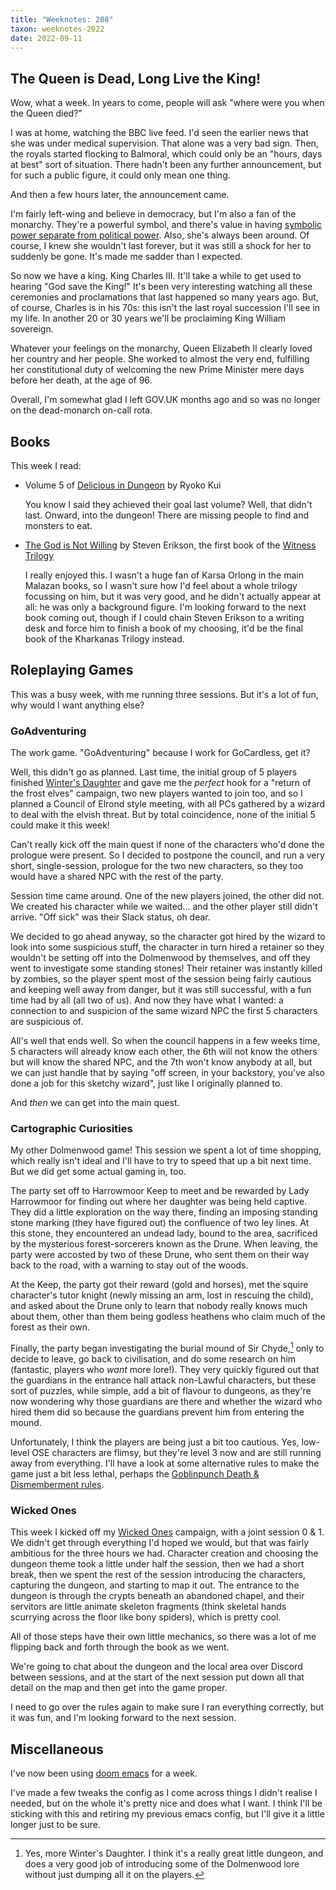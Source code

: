 ```yaml
---
title: "Weeknotes: 208"
taxon: weeknotes-2022
date: 2022-09-11
---
```


## The Queen is Dead, Long Live the King!

Wow, what a week.  In years to come, people will ask "where were you when the
Queen died?"

I was at home, watching the BBC live feed.  I'd seen the earlier news that she
was under medical supervision.  That alone was a very bad sign.  Then, the
royals started flocking to Balmoral, which could only be an "hours, days at
best" sort of situation.  There hadn't been any further announcement, but for
such a public figure, it could only mean one thing.

And then a few hours later, the announcement came.

I'm fairly left-wing and believe in democracy, but I'm also a fan of the
monarchy.  They're a powerful symbol, and there's value in having [symbolic
power separate from political power][].  Also, she's always been around.  Of
course, I knew she wouldn't last forever, but it was still a shock for her to
suddenly be gone.  It's made me sadder than I expected.

So now we have a king.  King Charles III.  It'll take a while to get used to
hearing "God save the King!"  It's been very interesting watching all these
ceremonies and proclamations that last happened so many years ago.  But, of
course, Charles is in his 70s: this isn't the last royal succession I'll see in
my life.  In another 20 or 30 years we'll be proclaiming King William sovereign.

Whatever your feelings on the monarchy, Queen Elizabeth II clearly loved her
country and her people.  She worked to almost the very end, fulfilling her
constitutional duty of welcoming the new Prime Minister mere days before her
death, at the age of 96.

Overall, I'm somewhat glad I left GOV.UK months ago and so was no longer on the
dead-monarch on-call rota.

[symbolic power separate from political power]: https://twitter.com/culturaltutor/status/1568969472584589312


## Books

This week I read:

- Volume 5 of [Delicious in Dungeon][] by Ryoko Kui

  You know I said they achieved their goal last volume?  Well, that didn't last.
  Onward, into the dungeon!  There are missing people to find and monsters to
  eat.

- [The God is Not Willing][] by Steven Erikson, the first book of the [Witness Trilogy][]

  I really enjoyed this.  I wasn't a huge fan of Karsa Orlong in the main
  Malazan books, so I wasn't sure how I'd feel about a whole trilogy focussing
  on him, but it was very good, and he didn't actually appear at all: he was
  only a background figure.  I'm looking forward to the next book coming out,
  though if I could chain Steven Erikson to a writing desk and force him to
  finish a book of my choosing, it'd be the final book of the Kharkanas Trilogy
  instead.

[Delicious in Dungeon]: https://en.wikipedia.org/wiki/Delicious_in_Dungeon
[The God is Not Willing]: https://malazan.fandom.com/wiki/The_God_is_Not_Willing
[Witness Trilogy]: https://en.wikipedia.org/wiki/Malazan_Book_of_the_Fallen#The_Witness_Trilogy


## Roleplaying Games

This was a busy week, with me running three sessions.  But it's a lot of fun,
why would I want anything else?

### GoAdventuring

The work game.  "GoAdventuring" because I work for GoCardless, get it?

Well, this didn't go as planned.  Last time, the initial group of 5 players
finished [Winter's Daughter][] and gave me the *perfect* hook for a "return of
the frost elves" campaign, two new players wanted to join too, and so I planned
a Council of Elrond style meeting, with all PCs gathered by a wizard to deal
with the elvish threat.  But by total coincidence, none of the initial 5 could
make it this week!

Can't really kick off the main quest if none of the characters who'd done the
prologue were present.  So I decided to postpone the council, and run a very
short, single-session, prologue for the two new characters, so they too would
have a shared NPC with the rest of the party.

Session time came around.  One of the new players joined, the other did not.  We
created his character while we waited... and the other player still didn't
arrive.  "Off sick" was their Slack status, oh dear.

We decided to go ahead anyway, so the character got hired by the wizard to look
into some suspicious stuff, the character in turn hired a retainer so they
wouldn't be setting off into the Dolmenwood by themselves, and off they went to
investigate some standing stones!  Their retainer was instantly killed by
zombies, so the player spent most of the session being fairly cautious and
keeping well away from danger, but it was still successful, with a fun time had
by all (all two of us).  And now they have what I wanted: a connection to and
suspicion of the same wizard NPC the first 5 characters are suspicious of.

All's well that ends well.  So when the council happens in a few weeks time, 5
characters will already know each other, the 6th will not know the others but
will know the shared NPC, and the 7th won't know anybody at all, but we can just
handle that by saying "off screen, in your backstory, you've also done a job for
this sketchy wizard", just like I originally planned to.

And *then* we can get into the main quest.

[Winter's Daughter]: https://necroticgnome.com/products/dolmenwood-winters-daughter

### Cartographic Curiosities

My other Dolmenwood game!  This session we spent a lot of time shopping, which
really isn't ideal and I'll have to try to speed that up a bit next time.  But
we did get some actual gaming in, too.

The party set off to Harrowmoor Keep to meet and be rewarded by Lady Harrowmoor
for finding out where her daughter was being held captive.  They did a little
exploration on the way there, finding an imposing standing stone marking (they
have figured out) the confluence of two ley lines.  At this stone, they
encountered an undead lady, bound to the area, sacrificed by the mysterious
forest-sorcerers known as the Drune.  When leaving, the party were accosted by
two of these Drune, who sent them on their way back to the road, with a warning
to stay out of the woods.

At the Keep, the party got their reward (gold and horses), met the squire
character's tutor knight (newly missing an arm, lost in rescuing the child), and
asked about the Drune only to learn that nobody really knows much about them,
other than them being godless heathens who claim much of the forest as their
own.

Finally, the party began investigating the burial mound of Sir Chyde,[^wd] only
to decide to leave, go back to civilisation, and do some research on him
(fantastic, players who *want* more lore!).  They very quickly figured out that
the guardians in the entrance hall attack non-Lawful characters, but these sort
of puzzles, while simple, add a bit of flavour to dungeons, as they're now
wondering why those guardians are there and whether the wizard who hired them
did so because the guardians prevent him from entering the mound.

[^wd]: Yes, more Winter's Daughter.  I think it's a really great little dungeon,
  and does a very good job of introducing some of the Dolmenwood lore without
  just dumping all it on the players.

Unfortunately, I think the players are being just a bit too cautious.  Yes,
low-level OSE characters are flimsy, but they're level 3 now and are still
running away from everything.  I'll have a look at some alternative rules to
make the game just a bit less lethal, perhaps the [Goblinpunch Death &
Dismemberment rules][].

[Goblinpunch Death & Dismemberment rules]: https://goblinpunch.blogspot.com/2016/01/my-favorite-month-is-dismember.html

### Wicked Ones

This week I kicked off my [Wicked Ones][] campaign, with a joint session 0 & 1.
We didn't get through everything I'd hoped we would, but that was fairly
ambitious for the three hours we had.  Character creation and choosing the
dungeon theme took a little under half the session, then we had a short break,
then we spent the rest of the session introducing the characters, capturing the
dungeon, and starting to map it out.  The entrance to the dungeon is through the
crypts beneath an abandoned chapel, and their servitors are little animate
skeleton fragments (think skeletal hands scurrying across the floor like bony
spiders), which is pretty cool.

All of those steps have their own little mechanics, so there was a lot of me
flipping back and forth through the book as we went.

We're going to chat about the dungeon and the local area over Discord between
sessions, and at the start of the next session put down all that detail on the
map and then get into the game proper.

I need to go over the rules again to make sure I ran everything correctly, but
it was fun, and I'm looking forward to the next session.

[Wicked Ones]: https://banditcamp.io/wickedones/


## Miscellaneous

I've now been using [doom emacs][] for a week.

I've made a few tweaks the config as I come across things I didn't realise I
needed, but on the whole it's pretty nice and does what I want.  I think I'll be
sticking with this and retiring my previous emacs config, but I'll give it a
little longer just to be sure.

[doom emacs]: https://doomemacs.org/
